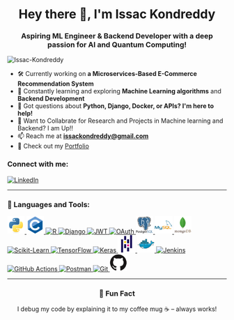 <h1 align="center">Hey there 👋, I'm Issac Kondreddy</h1>
<h3 align="center">Aspiring ML Engineer & Backend Developer with a deep passion for AI and Quantum Computing!</h3>

<p align="left"> <img src="https://komarev.com/ghpvc/?username=Issac-Kondreddy&label=Profile%20views&color=0e75b6&style=flat" alt="Issac-Kondreddy" /> </p>

- 🛠 Currently working on **a Microservices-Based E-Commerce Recommendation System**
- 🌱 Constantly learning and exploring **Machine Learning algorithms** and **Backend Development**
- 💬 Got questions about **Python, Django, Docker, or APIs? I'm here to help!**
- 💬 Want to Collabrate for Research and Projects in Machine learning and Backend? I am Up!!
- 📫 Reach me at **issackondreddy@gmail.com**
- 📄 Check out my [Portfolio](https://issackondreddy.com)

<h3 align="left">Connect with me:</h3>
<p align="left">
    <a href="https://linkedin.com/in/issackondreddy" target="blank">
        <img align="center" src="https://img.shields.io/badge/-LinkedIn-0077B5?style=for-the-badge&logo=linkedin&logoColor=white" alt="LinkedIn" />
    </a>
</p>

---

<h3 align="left">🚀 Languages and Tools:</h3>
<p align="left">
    <!-- Programming Languages -->
    <a href="https://www.python.org" target="_blank" rel="noreferrer">
        <img src="https://raw.githubusercontent.com/devicons/devicon/master/icons/python/python-original.svg" alt="Python" width="40" height="40"/>
    </a>
    <a href="https://www.cprogramming.com/" target="_blank" rel="noreferrer">
        <img src="https://raw.githubusercontent.com/devicons/devicon/master/icons/c/c-original.svg" alt="C" width="40" height="40"/>
    </a>
    <a href="https://www.r-project.org/" target="_blank" rel="noreferrer">
        <img src="https://www.r-project.org/Rlogo.png" alt="R" width="40" height="40"/>
    </a>
    <a href="https://www.djangoproject.com/" target="_blank" rel="noreferrer">
        <img src="https://cdn.worldvectorlogo.com/logos/django.svg" alt="Django" width="40" height="40"/>
    </a>
    <a href="https://jwt.io/" target="_blank" rel="noreferrer">
        <img src="https://img.icons8.com/color/48/000000/jwt.png" alt="JWT" width="40" height="40"/>
    </a>
    <a href="https://oauth.net/2/" target="_blank" rel="noreferrer">
        <img src="https://img.icons8.com/color/48/000000/oauth.png" alt="OAuth" width="40" height="40"/>
    </a>
    <a href="https://www.postgresql.org/" target="_blank" rel="noreferrer">
        <img src="https://raw.githubusercontent.com/devicons/devicon/master/icons/postgresql/postgresql-original-wordmark.svg" alt="PostgreSQL" width="40" height="40"/>
    </a>
    <a href="https://www.mysql.com/" target="_blank" rel="noreferrer">
        <img src="https://raw.githubusercontent.com/devicons/devicon/master/icons/mysql/mysql-original-wordmark.svg" alt="MySQL" width="40" height="40"/>
    </a>
    <a href="https://www.mongodb.com/" target="_blank" rel="noreferrer">
        <img src="https://raw.githubusercontent.com/devicons/devicon/master/icons/mongodb/mongodb-original-wordmark.svg" alt="MongoDB" width="40" height="40"/>
    </a>
    <a href="https://scikit-learn.org/" target="_blank" rel="noreferrer">
        <img src="https://upload.wikimedia.org/wikipedia/commons/0/05/Scikit_learn_logo_small.svg" alt="Scikit-Learn" width="40" height="40"/>
    </a>
    <a href="https://www.tensorflow.org" target="_blank" rel="noreferrer">
        <img src="https://www.vectorlogo.zone/logos/tensorflow/tensorflow-icon.svg" alt="TensorFlow" width="40" height="40"/>
    </a>
    <a href="https://keras.io/" target="_blank" rel="noreferrer">
        <img src="https://upload.wikimedia.org/wikipedia/commons/a/ae/Keras_logo.svg" alt="Keras" width="40" height="40"/>
    </a>
    <a href="https://pandas.pydata.org/" target="_blank" rel="noreferrer">
        <img src="https://raw.githubusercontent.com/devicons/devicon/2ae2a900d2f041da66e950e4d48052658d850630/icons/pandas/pandas-original.svg" alt="Pandas" width="40" height="40"/>
    </a>
    <a href="https://www.docker.com/" target="_blank" rel="noreferrer">
        <img src="https://raw.githubusercontent.com/devicons/devicon/master/icons/docker/docker-original.svg" alt="Docker" width="40" height="40"/>
    </a>
    <a href="https://www.jenkins.io/" target="_blank" rel="noreferrer">
        <img src="https://www.vectorlogo.zone/logos/jenkins/jenkins-icon.svg" alt="Jenkins" width="40" height="40"/>
    </a>
    <a href="https://github.com/features/actions" target="_blank" rel="noreferrer">
        <img src="https://img.shields.io/badge/GitHub%20Actions-2088FF?style=flat-square&logo=github-actions&logoColor=white" alt="GitHub Actions" width="40" height="40"/>
    </a>
    <a href="https://www.postman.com/" target="_blank" rel="noreferrer">
        <img src="https://www.vectorlogo.zone/logos/getpostman/getpostman-icon.svg" alt="Postman" width="40" height="40"/>
    </a>
    <a href="https://git-scm.com/" target="_blank" rel="noreferrer">
        <img src="https://www.vectorlogo.zone/logos/git-scm/git-scm-icon.svg" alt="Git" width="40" height="40"/>
    </a>
    <a href="https://github.com/" target="_blank" rel="noreferrer">
        <img src="https://raw.githubusercontent.com/devicons/devicon/master/icons/github/github-original.svg" alt="GitHub" width="40" height="40"/>
    </a>
</p>

---

<h3 align="center">🌟 Fun Fact</h3>
<p align="center">I debug my code by explaining it to my coffee mug ☕ – always works!</p>
